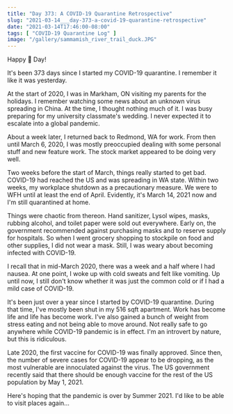 ```yaml
---
title: "Day 373: A COVID-19 Quarantine Retrospective"
slug: "2021-03-14___day-373-a-covid-19-quarantine-retrospective"
date: "2021-03-14T17:46:00-08:00"
tags: [ "COVID-19 Quarantine Log" ]
image: "/gallery/sammamish_river_trail_duck.JPG"
---
```


Happy 🥧 Day!

It's been 373 days since I started my COVID-19 quarantine. I remember it like
it was yesterday.

At the start of 2020, I was in Markham, ON visiting my parents for the holidays.
I remember watching some news about an unknown virus spreading in China. At the
time, I thought nothing much of it. I was busy preparing for my university
classmate's wedding. I never expected it to escalate into a global pandemic.

About a week later, I returned back to Redmond, WA for work. From then until March
6, 2020, I was mostly preoccupied dealing with some personal stuff and new feature
work. The stock market appeared to be doing very well.

Two weeks before the start of March, things really started to get bad. COVID-19
had reached the US and was spreading in WA state. Within two weeks, my workplace
shutdown as a precautionary measure. We were to WFH until at least the end of April.
Evidently, it's March 14, 2021 now and I'm still quarantined at home.

Things were chaotic from thereon. Hand sanitizer, Lysol wipes, masks, rubbing
alcohol, and toilet paper were sold out everywhere. Early on, the government
recommended against purchasing masks and to reserve supply for hospitals. So
when I went grocery shopping to stockpile on food and other supplies, I did not
wear a mask. Still, I was weary about becoming infected with COVID-19.

I recall that in mid-March 2020, there was a week and a half where I had nausea.
At one point, I woke up with cold sweats and felt like vomiting. Up until now, I
still don't know whether it was just the common cold or if I had a mild case of
COVID-19.

It's been just over a year since I started by COVID-19 quarantine. During that
time, I've mostly been shut in my 516 sqft apartment. Work has become life and
life has become work. I've also gained a bunch of weight from stress eating and
not being able to move around. Not really safe to go anywhere while COVID-19
pandemic is in effect. I'm an introvert by nature, but this is ridiculous.

Late 2020, the first vaccine for COVID-19 was finally approved. Since then, the
number of severe cases for COVID-19 appear to be dropping, as the most vulnerable
are innoculated against the virus. The US government recently said that there
should be enough vaccine for the rest of the US population by May 1, 2021.

Here's hoping that the pandemic is over by Summer 2021. I'd like to be able to
visit places again...